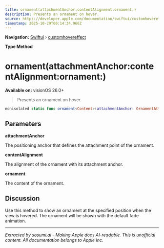 ```yaml
---
title: ornament(attachmentAnchor:contentAlignment:ornament:)
description: Presents an ornament on hover.
source: https://developer.apple.com/documentation/swiftui/customhovereffect/ornament(attachmentanchor:contentalignment:ornament:)
timestamp: 2025-10-29T00:14:34.966Z
---
```


**Navigation:** [Swiftui](/documentation/swiftui) › [customhovereffect](/documentation/swiftui/customhovereffect)

**Type Method**

# ornament(attachmentAnchor:contentAlignment:ornament:)

**Available on:** visionOS 26.0+

> Presents an ornament on hover.

```swift
nonisolated static func ornament<Content>(attachmentAnchor: OrnamentAttachmentAnchor, contentAlignment: Alignment3D = .center, @ViewBuilder ornament: () -> Content) -> OrnamentHoverEffect<Content> where Self == OrnamentHoverEffect<Content>, Content : View
```

## Parameters

**attachmentAnchor**

The positioning anchor that defines the attachment point of the ornament.



**contentAlignment**

The alignment of the ornament with its attachment anchor.



**ornament**

The content of the ornament.



## Discussion

Use this method to show an ornament at the specified position when the view is hovered. The ornament will be shown with the default fade animation.

---

*Extracted by [sosumi.ai](https://sosumi.ai) - Making Apple docs AI-readable.*
*This is unofficial content. All documentation belongs to Apple Inc.*
